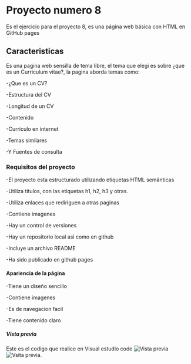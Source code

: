 # Proyecto numero 8

Es el ejercicio para el proyecto 8, es una página web básica con HTML en GitHub pages

## Caracteristicas
Es una pagina web sensilla de tema libre, el tema que elegi es sobre ¿que es un Curriculum vitae?, la pagina aborda temas como:

-¿Que es un CV?

-Estructura del CV 

-Longitud de un CV 

-Contenido

-Currículo en internet

-Temas similares 

-Y Fuentes de consulta

### Requisitos del proyecto
-El proyecto esta estructurado utilizando etiquetas HTML semánticas

-Utiliza titulos, con las etiquetas h1, h2, h3 y otras.

-Utiliza enlaces que rediriguen a otras paginas

-Contiene imagenes 

-Hay un control de versiones 

-Hay un repositorio local asi como en github 

-Incluye un archivo README

-Ha sido publicado en github pages 

#### Apariencia de la página

-Tiene un diseño sencillo

-Contiene imagenes 

-Es de navegacion facil 

-Tiene contenido claro 

##### Vista previa

Este es el codigo que realice en Visual estudio code
![Vista previa](https://i.postimg.cc/pTJvz6J2/Proyecto-numero-8-GMRP-Codigo-en-VEC.png)
![Vsita previa](https://i.postimg.cc/Jztf0gkw/Proyecto-Numero-8-GMRP.png).



